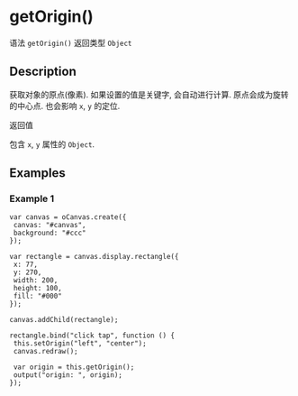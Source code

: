 # getOrigin()

语法 `getOrigin()`  返回类型 `Object`

## Description 

获取对象的原点(像素).
如果设置的值是关键字, 会自动进行计算.
原点会成为旋转的中心点.
也会影响 `x`, `y` 的定位.

返回值 

包含 `x`, `y` 属性的 `Object`. 

## Examples 

### Example 1

```
var canvas = oCanvas.create({
 canvas: "#canvas",
 background: "#ccc"
});

var rectangle = canvas.display.rectangle({
 x: 77,
 y: 270,
 width: 200,
 height: 100,
 fill: "#000"
});

canvas.addChild(rectangle);

rectangle.bind("click tap", function () {
 this.setOrigin("left", "center");
 canvas.redraw();

 var origin = this.getOrigin();
 output("origin: ", origin);
});
```